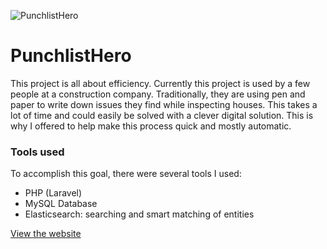 ![PunchlistHero](/images/work/punchlisthero_1920x1080.jpg "PunchlistHero homepage")

# PunchlistHero

This project is all about efficiency. 
Currently this project is used by a few people at a construction company. 
Traditionally, they are using pen and paper to write down issues they find while inspecting houses. 
This takes a lot of time and could easily be solved with a clever digital solution.
This is why I offered to help make this process quick and mostly automatic.

### Tools used
To accomplish this goal, there were several tools I used:
- PHP (Laravel)
- MySQL Database
- Elasticsearch: searching and smart matching of entities

<a href="https://punchlisthero.com/" target="_blank" class="link link--underline">View the website</a>
